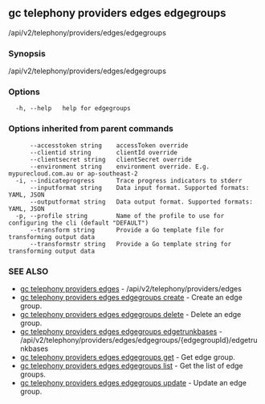 ## gc telephony providers edges edgegroups

/api/v2/telephony/providers/edges/edgegroups

### Synopsis

/api/v2/telephony/providers/edges/edgegroups

### Options

```
  -h, --help   help for edgegroups
```

### Options inherited from parent commands

```
      --accesstoken string    accessToken override
      --clientid string       clientId override
      --clientsecret string   clientSecret override
      --environment string    environment override. E.g. mypurecloud.com.au or ap-southeast-2
  -i, --indicateprogress      Trace progress indicators to stderr
      --inputformat string    Data input format. Supported formats: YAML, JSON
      --outputformat string   Data output format. Supported formats: YAML, JSON
  -p, --profile string        Name of the profile to use for configuring the cli (default "DEFAULT")
      --transform string      Provide a Go template file for transforming output data
      --transformstr string   Provide a Go template string for transforming output data
```

### SEE ALSO

* [gc telephony providers edges](gc_telephony_providers_edges.html)	 - /api/v2/telephony/providers/edges
* [gc telephony providers edges edgegroups create](gc_telephony_providers_edges_edgegroups_create.html)	 - Create an edge group.
* [gc telephony providers edges edgegroups delete](gc_telephony_providers_edges_edgegroups_delete.html)	 - Delete an edge group.
* [gc telephony providers edges edgegroups edgetrunkbases](gc_telephony_providers_edges_edgegroups_edgetrunkbases.html)	 - /api/v2/telephony/providers/edges/edgegroups/{edgegroupId}/edgetrunkbases
* [gc telephony providers edges edgegroups get](gc_telephony_providers_edges_edgegroups_get.html)	 - Get edge group.
* [gc telephony providers edges edgegroups list](gc_telephony_providers_edges_edgegroups_list.html)	 - Get the list of edge groups.
* [gc telephony providers edges edgegroups update](gc_telephony_providers_edges_edgegroups_update.html)	 - Update an edge group.


